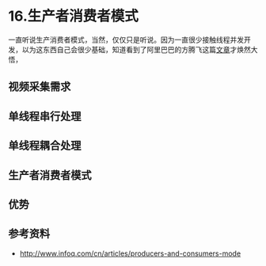 # 16.生产者消费者模式

一直听说生产消费者模式，当然，仅仅只是听说。因为一直很少接触线程并发开发，以为这东西自己会很少基础，知道看到了阿里巴巴的方腾飞这篇[文章](http://www.infoq.com/cn/articles/producers-and-consumers-mode)才焕然大悟，

## 视频采集需求

## 单线程串行处理

## 单线程耦合处理

## 生产者消费者模式

## 优势

## 参考资料
  * http://www.infoq.com/cn/articles/producers-and-consumers-mode
